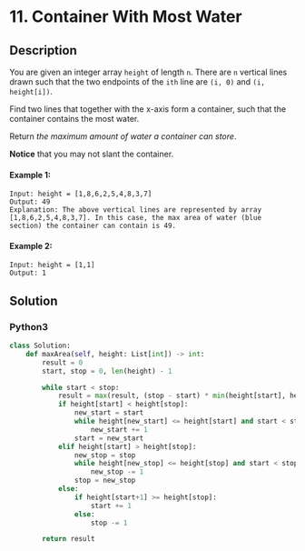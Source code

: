# 11. Container With Most Water

## Description
You are given an integer array `height` of length `n`. There are `n` vertical lines drawn such that the two endpoints of the `ith` line are `(i, 0)` and `(i, height[i])`.

Find two lines that together with the x-axis form a container, such that the container contains the most water.

Return *the maximum amount of water a container can store*.

**Notice** that you may not slant the container.

#### Example 1:
```
Input: height = [1,8,6,2,5,4,8,3,7]
Output: 49
Explanation: The above vertical lines are represented by array [1,8,6,2,5,4,8,3,7]. In this case, the max area of water (blue section) the container can contain is 49.
```

#### Example 2:
```
Input: height = [1,1]
Output: 1
```


## Solution

### Python3
```python
class Solution:
    def maxArea(self, height: List[int]) -> int:
        result = 0
        start, stop = 0, len(height) - 1

        while start < stop:
            result = max(result, (stop - start) * min(height[start], height[stop]))
            if height[start] < height[stop]:
                new_start = start
                while height[new_start] <= height[start] and start < stop:
                    new_start += 1
                start = new_start
            elif height[start] > height[stop]:
                new_stop = stop 
                while height[new_stop] <= height[stop] and start < stop:
                    new_stop -= 1
                stop = new_stop
            else:
                if height[start+1] >= height[stop]:
                    start += 1
                else:
                    stop -= 1

        return result
```
